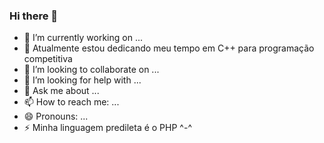 ### Hi there 👋

- 🔭 I’m currently working on ...
- 🌱 Atualmente estou dedicando meu tempo em C++ para programação competitiva
- 👯 I’m looking to collaborate on ...
- 🤔 I’m looking for help with ...
- 💬 Ask me about ...
- 📫 How to reach me: ...
- 😄 Pronouns: ...
- ⚡ Minha linguagem predileta é o PHP ^-^
